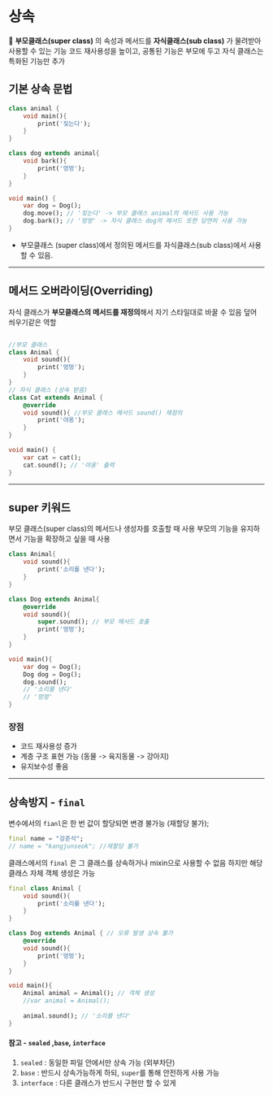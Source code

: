 
# 상속

**부모클래스(super class)** 의 속성과 메서드를 **자식클래스(sub class)** 가 물려받아 사용할 수 있는 기능
코드 재사용성을 높이고, 공통된 기능은 부모에 두고 자식 클래스는 특화된 기능만 추가

## 기본 상속 문법
```dart
class animal {
	void main(){
		print('짖는다');
	}
}

class dog extends animal{
	void bark(){
		print('멍멍');
	}
}

void main() {
	var dog = Dog();
	dog.move(); // '짖는다' -> 부모 클래스 animal의 메서드 사용 가능
	dog.bark(); // '멍멍' -> 자식 클래스 dog의 메서드 또한 당연히 사용 가능
}
```
- 부모클래스 (super class)에서 정의된 메서드를 자식클래스(sub class)에서 사용 할 수 있음.

---

## 메서드 오버라이딩(Overriding)
자식 클래스가 **부모클래스의 메서드를 재정의**해서 자기 스타일대로 바꿀 수 있음
덮어 씌우기같은 역할

```dart

//부모 클래스
class Animal {
	void sound(){
		print('멍멍');	
	}
}
// 자식 클래스 (상속 받음)
class Cat extends Animal {
	@override 
	void sound(){ //부모 클래스 메서드 sound() 재정의
		print('야옹');
	}
}

void main() {
	var cat = cat();
	cat.sound(); // '야옹' 출력
}

```

---

## super 키워드
부모 클래스(super class)의 메서드나 생성자를 호출할 때 사용
부모의 기능을 유지하면서 기능을 확장하고 싶을 때 사용

```dart
class Animal{
	void sound(){
		print('소리를 낸다');
	}
}

class Dog extends Animal{
	@override
	void sound(){
		super.sound(); // 부모 메서드 호출
		print('멍멍');
	}
}

void main(){
	var dog = Dog();
	Dog dog = Dog();
	dog.sound();
	// '소리를 낸다'
	// '멍멍'
}
```

### 장점
- 코드 재사용성 증가
- 계층 구조 표현 가능 (동물 -> 육지동물 -> 강아지)
- 유지보수성 좋음
---

## 상속방지 - `final`

변수에서의 `fianl`은 한 번 값이 할당되면 변경 불가능 (재할당 불가);
```dart
final name = "강준석";
// name = "kangjunseok"; //재할당 불가
```

클래스에서의 `final` 은 그 클래스를 상속하거나 mixin으로 사용할 수 없음
하지만 해당 클래스 자체 객체 생성은 가능
```dart
final class Animal {
	void sound(){
		print('소리를 낸다');
	}
}

class Dog extends Animal { // 오류 발생 상속 불가
	@override
	void sound(){
		print('멍멍');
	}
}

void main(){
	Animal animal = Animal(); // 객체 생성
	//var animal = Animal();
	
	animal.sound(); // '소리를 낸다'
}
```

#### 참고 - `sealed` ,`base`, `interface`
1. `sealed` : 동일한 파일 안에서만 상속 가능 (외부차단)
2. `base` : 반드시 상속가능하게 하되, `super`를 통해 안전하게 사용 가능
3. `interface` : 다른 클래스가 반드시 구현만 할 수 있게